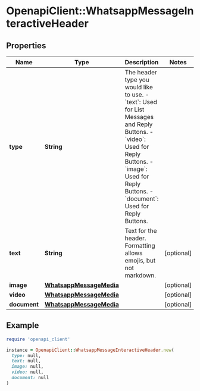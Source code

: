 # OpenapiClient::WhatsappMessageInteractiveHeader

## Properties

| Name | Type | Description | Notes |
| ---- | ---- | ----------- | ----- |
| **type** | **String** | The header type you would like to use. - &#x60;text&#x60;: Used for List Messages and Reply Buttons. - &#x60;video&#x60;: Used for Reply Buttons. - &#x60;image&#x60;: Used for Reply Buttons. - &#x60;document&#x60;: Used for Reply Buttons. |  |
| **text** | **String** | Text for the header. Formatting allows emojis, but not markdown. | [optional] |
| **image** | [**WhatsappMessageMedia**](WhatsappMessageMedia.md) |  | [optional] |
| **video** | [**WhatsappMessageMedia**](WhatsappMessageMedia.md) |  | [optional] |
| **document** | [**WhatsappMessageMedia**](WhatsappMessageMedia.md) |  | [optional] |

## Example

```ruby
require 'openapi_client'

instance = OpenapiClient::WhatsappMessageInteractiveHeader.new(
  type: null,
  text: null,
  image: null,
  video: null,
  document: null
)
```

